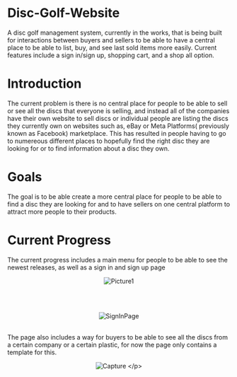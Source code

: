 # Disc-Golf-Website
A disc golf management system, currently in the works, that is being built for interactions between buyers and sellers to be able to have a central place to be able to list, buy, and see last sold items more easily. Current features include a sign in/sign up, shopping cart, and a shop all option.

# Introduction
The current problem is there is no central place for people to be able to sell or see all the discs that everyone is selling, and instead all of the companies have their own website to sell discs or individual people are listing the discs they currently own on websites such as, eBay or Meta Platforms( previously known as Facebook) marketplace. This has resulted in people having to go to numereous different places to hopefully find the right disc they are looking for or to find information about a disc they own.

# Goals
The goal is to be able create a more central place for people to be able to find a disc they are looking for and to have sellers on one central platform to attract more people to their products. 

# Current Progress <br> 
The current progress includes a main menu for people to be able to see the newest releases, as well as a sign in and sign up page
<br> <p align= "center"> ![Picture1](https://user-images.githubusercontent.com/77820332/156283026-65f8a36b-1936-4189-a319-f1d4d0e77abf.png) </p>
<br> <br> <p align= "center"> ![SignInPage](https://user-images.githubusercontent.com/77820332/142134708-02564fd3-fe20-4b14-8a9e-01a92fe03f8d.JPG) </p>

<br> The page also includes a way for buyers to be able to see all the discs from a certain company or a certain plastic, for now the page only contains a template for this.
<br> <p align= "center">![Capture](https://user-images.githubusercontent.com/!{Picture2](https://user-images.githubusercontent.com/77820332/158108160-6dcea137-229c-4bf4-a6fa-ef6da597c34b.png)) </p>
